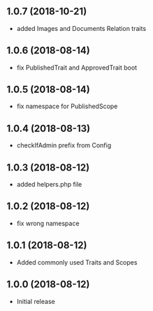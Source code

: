 ## 1.0.7 (2018-10-21)
* added Images and Documents Relation traits
## 1.0.6 (2018-08-14)

  * fix PublishedTrait and ApprovedTrait boot
## 1.0.5 (2018-08-14)

  * fix namespace for PublishedScope  
## 1.0.4 (2018-08-13)

  * checkIfAdmin prefix from Config
## 1.0.3 (2018-08-12)

  * added helpers.php file
## 1.0.2 (2018-08-12)

  * fix wrong namespace
## 1.0.1 (2018-08-12)

  * Added commonly used Traits and Scopes
## 1.0.0 (2018-08-12)

  * Initial release